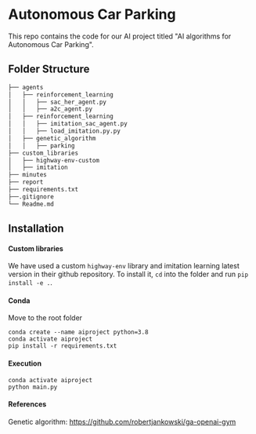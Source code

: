 # Autonomous Car Parking

This repo contains the code for our AI project titled "AI algorithms for Autonomous Car Parking".

## Folder Structure
```bash
├── agents
│   ├── reinforcement_learning
│   │   ├── sac_her_agent.py
│   │   ├── a2c_agent.py
│   ├── reinforcement_learning
│   │   ├── imitation_sac_agent.py
│   │   ├── load_imitation.py.py
│   ├── genetic_algorithm
│   │   ├── parking
├── custom_libraries
│   ├── highway-env-custom
│   ├── imitation
├── minutes
├── report
├── requirements.txt
├──.gitignore  
└── Readme.md
```

## Installation

#### Custom libraries
We have used a custom ```highway-env``` library and imitation learning latest version in their github repository. To install it, ```cd``` into the folder and run ```pip install -e .```.

#### Conda
Move to the root folder
```
conda create --name aiproject python=3.8
conda activate aiproject
pip install -r requirements.txt
```
#### Execution
```
conda activate aiproject
python main.py
```

#### References 
Genetic algorithm: https://github.com/robertjankowski/ga-openai-gym